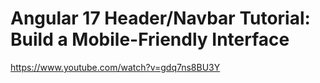 # Angular 17 Header/Navbar Tutorial: Build a Mobile-Friendly Interface
https://www.youtube.com/watch?v=gdq7ns8BU3Y
